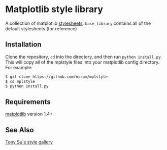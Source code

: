 # Matplotlib style library
A collection of matplotlib [stylesheets](http://matplotlib.org/users/style_sheets.html).
`base_library` contains all of the default stylesheets (for reference)

## Installation
Clone the repository, `cd` into the directory, and then run `python install.py`. This will copy all of the mplstyle files into your matplotlib config directory. For example:

```bash
$ git clone https://github.com/nirum/mplstyle
$ cd mplstyle
$ python install.py
```

## Requirements
[matplotlib](http://www.matplotlib.org) version 1.4+

## See Also
[Tony Su's style gallery](http://tonysyu.github.io/raw_content/matplotlib-style-gallery/gallery.html)
